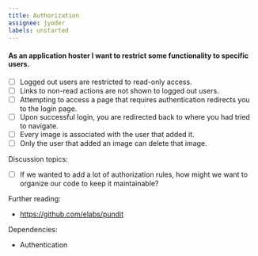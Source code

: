 ```yaml
---
title: Authorization
assignee: jyoder
labels: unstarted
---
```


#### As an application hoster I want to restrict some functionality to specific users.

- [ ] Logged out users are restricted to read-only access.
- [ ] Links to non-read actions are not shown to logged out users.
- [ ] Attempting to access a page that requires authentication redirects you to
  the login page.
- [ ] Upon successful login, you are redirected back to where you had tried to
  navigate.
- [ ] Every image is associated with the user that added it.
- [ ] Only the user that added an image can delete that image.

Discussion topics:
- [ ] If we wanted to add a lot of authorization rules, how might we want to
  organize our code to keep it maintainable?

Further reading:
- https://github.com/elabs/pundit

Dependencies:
- Authentication
